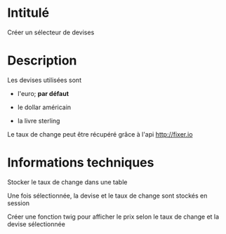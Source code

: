 # Intitulé

Créer un sélecteur de devises

# Description

Les devises utilisées sont

* l'euro; **par défaut**

* le dollar américain

* la livre sterling

Le taux de change peut être récupéré grâce à l'api <http://fixer.io>

# Informations techniques

Stocker le taux de change dans une table

Une fois sélectionnée, la devise et le taux de change sont stockés en session

Créer une fonction twig pour afficher le prix selon le taux de change et la devise sélectionnée